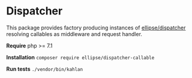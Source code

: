# Dispatcher

This package provides factory producing instances of [ellipse/dispatcher](https://github.com/ellipsephp/dispatcher) resolving callables as middleware and request handler.

**Require** php >= 7.1

**Installation** `composer require ellipse/dispatcher-callable`

**Run tests** `./vendor/bin/kahlan`
